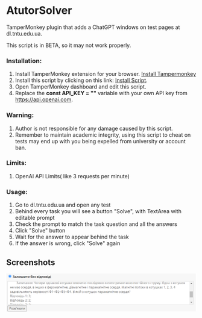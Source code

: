 # AtutorSolver
 TamperMonkey plugin that adds a ChatGPT windows on test pages at dl.tntu.edu.ua.

This script is in BETA, so it may not work properly.

### Installation:
 1. Install TamperMonkey extension for your browser. [Install Tampermonkey](https://chrome.google.com/webstore/detail/tampermonkey/dhdgffkkebhmkfjojejmpbldmpobfkfo?utm_source=ext_sidebar&hl=uk)
 2. Install this script by clicking on this link: [Install Script](https://greasyfork.org/en/scripts/474734-atutorsolver).
 3. Open TamperMonkey dashboard and edit this script.
 4. Replace the **const API_KEY = ""** variable with your own API key from https://api.openai.com.

### Warning:
 1. Author is not responsible for any damage caused by this script.
 2. Remember to maintain academic integrity, using this script to cheat on tests may end up with you being expelled from university or account ban.

### Limits:
 1. OpenAI API Limits( like 3 requests per minute)

### Usage:
 1. Go to dl.tntu.edu.ua and open any test
 2. Behind every task you will see a button "Solve", with TextArea with editable prompt
 3. Check the prompt to match the task question and all the answers
 4. Click "Solve" button
 5. Wait for the answer to appear behind the task
 6. If the answer is wrong, click "Solve" again

## Screenshots
<p align="center">
  <img src="example.png" alt="example" title="example"/>
</p>

